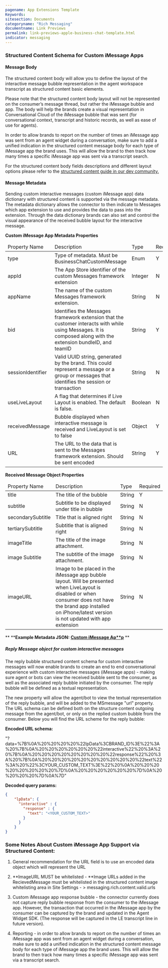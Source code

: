 ```yaml
---
pagename: App Extensions Template
Keywords:
sitesection: Documents
categoryname: "Rich Messaging"
documentname: Link Previews
permalink: link-previews-apple-business-chat-template.html
indicator: messaging
---
```


### Structured Content Schema for Custom iMessage Apps

#### Message Body

The structured content body will allow you to define the layout of the interactive message bubble representation in the agent workspace transcript as structured content basic elements.

Please note that the structured content body layout will not be represented on the consumer’s message thread, but rather the iMessage bubble and app. The body will help the brands create a visual representation in Conversational Cloud of the iMessage bubble that was sent (for conversational context, transcript and historic records, as well as ease of use for agents).

In order to allow brands to report on the number of times an iMessage app was sent from an agent widget during a conversation, make sure to add a unified indication in the structured content message body for each type of iMessage app the brand uses. This will allow the brand to then track how many times a specific iMessage app was sent via a transcript search.

For the structured content body fields descriptions and different layout options please refer to the [structured content guide in our dev community. ](https://developers.liveperson.com/structured-content-templates.html)

#### Message Metadata

Sending custom interactive messages (custom iMessage app) data dictionary with structured content is supported via the message metadata. The metadata dictionary allows the connector to then indicate to Messages which app extension to use and provides the data to pass into the extension. Through the data dictionary brands can also set and control the visual appearance of the received bubble layout for the interactive message.


**Custom iMessage App Metadata Properties**

<table>
  <thead>
    <td>Property Name</td>
    <td>Description</td>
    <td>Type</td>
    <td>Required</td>
  </thead>
  <tbody>
  <tr>
    <td>type</td>
    <td>Type of metadata.                              Must be BusinessChatCustomMessage </td>
    <td>Enum</td>
    <td>Y</td>
  </tr>
  <tr>
    <td>appId</td>
    <td>The App Store identifier of the custom                                 Messages framework extension </td>
    <td>Integer</td>
    <td>N</td>
  </tr>
  <tr>
    <td>appName</td>
    <td>The name of the custom Messages                               framework extension.</td>
    <td>String</td>
    <td>N</td>
  </tr>
  <tr>
    <td>bid</td>
    <td>Identifies the Messages framework extension that the customer interacts with while using Messages. It is composed along with the extension bundleID, and teamID </td>
    <td>String</td>
    <td>Y</td>
  </tr>
  <tr>
    <td>sessionIdentifier</td>
    <td>Valid UUID string, generated by the brand. This could represent a message or a group or messages that identifies the session or transaction</td>
    <td>String</td>
    <td>N</td>
  </tr>
  <tr>
    <td>useLiveLayout</td>
    <td>A flag that determines if Live Layout is enabled. The default is false.</td>
    <td>Boolean</td>
    <td>N</td>
  </tr>
  <tr>
    <td>receivedMessage</td>
    <td>Bubble displayed when interactive message is received and LiveLayout is set to false</td>
    <td>Object</td>
    <td>Y</td>
  </tr>
  <tr>
    <td>URL</td>
    <td>The URL to the data that is sent to the Messages framework extension. Should be sent encoded</td>
    <td>String</td>
    <td>Y</td>
  </tr>
  </tbody>
</table>


**Received Message Object Properties**

<table>
  <thead>
    <td>Property Name</td>
    <td>Description</td>
    <td>Type</td>
    <td>Required</td>
  </thead>
  <tbody>
  <tr>
    <td>title</td>
    <td>The title of the bubble</td>
    <td>String</td>
    <td>Y</td>
  </tr>
  <tr>
    <td>subtitle</td>
    <td>Subtitle to be displayed under title in bubble </td>
    <td>String</td>
    <td>N</td>
  </tr>
  <tr>
    <td>secondarySubtitle</td>
    <td>Title that is aligned right</td>
    <td>String</td>
    <td>N</td>
  </tr>
  <tr>
    <td>tertiarySubtitle</td>
    <td>Subtitle that is aligned right</td>
    <td>String</td>
    <td>N</td>
  </tr>
  <tr>
    <td>imageTitle</td>
    <td>The title of the image attachment.</td>
    <td>String</td>
    <td>N</td>
  </tr>
  <tr>
    <td>image Subtitle</td>
    <td>The subtitle of the image attachment.</td>
    <td>String</td>
    <td>N</td>
  </tr>
  <tr>
    <td>imageURL</td>
    <td>Image to be placed in the iMessage app bubble layout. Will be presented when LiveLayout is disabled or when consumer does not have the brand app installed on iPhone/latest version is not updated with app extension</td>
    <td>String</td>
    <td>N</td>
  </tr>
  </tbody>
</table>


**
****Example Metadata JSON:** **[Custom iMessage Ap**p](https://docs.google.com/a/liveperson.com/document/d/1Jcm1l0AHo40qojWWQ0Dpcuq5VvsYSxHDrJVac9xqzTM/edit?usp=sharing)**
**

##### Reply Message object for custom interactive messages

The reply bubble structured content schema for custom interactive messages will now enable brands to create an end to end conversational experience with custom interactive messages (iMessage apps) - making sure agent or bots can view the received bubble sent to the consumer, as well as the associated reply bubble initiated by the consumer. The reply bubble will be defined as a textual representation.

The new property will allow the agent/bot to view the textual representation of the reply bubble, and will be added to the MSmessage "url" property. The URL schema can be defined both on the structure content outgoing message from the agent/bot, or only on the replied custom bubble from the consumer. Below you will find the URL scheme for the reply bubble:

**Encoded URL schema:**

"?data=%7B%0A%20%20%20%20%22lpData%3CBRAND_ID%3E%22%3A%20%7B%0A%20%20%20%20%20%20%22interactive%22%20%3A%20%7B%0A%20%20%20%20%20%20%20%20%22response%22%20%3A%20%7B%0A%20%20%20%20%20%20%20%20%20%20%22text%22%3A%20%22%3CYOUR_CUSTOM_TEXT%3E%22%20%0A%20%20%20%20%20%20%20%20%7D%0A%20%20%20%20%20%20%7D%0A%20%20%20%20%7D%0A%7D"

**Decoded query params:**

```json
{
    "lpData": {
      "interactive" : {
        "response" : {
          "text": "<YOUR_CUSTOM_TEXT>"
        }
      }
    }
}
```

### Some Notes About Custom iMessage App Support via Structured Content:

1. General recommendation for the URL field is to use an encoded data object which will represent the URL

2. **ImageURL MUST be whitelisted - **Image URLs added in the RecievedMessage must be whitelisted in the structured content image whitelisting area in Site Settings - > messaging.rich.content.valid.urls

3. Custom iMessage app response bubble - the connector currently does not capture reply bubble response from the consumer to the iMessage app. However, the transaction that occurred in the iMessage app by the consumer can be captured by the brand and updated in the Agent Widget SDK. (The response will be captured in the LE transcript line in future version).

4. Reporting - in order to allow brands to report on the number of times an iMessage app was sent from an agent widget during a conversation, make sure to add a unified indication in the structured content message body for each type of iMessage app the brand uses. This will allow the brand to then track how many times a specific iMessage app was sent via a transcript search.
